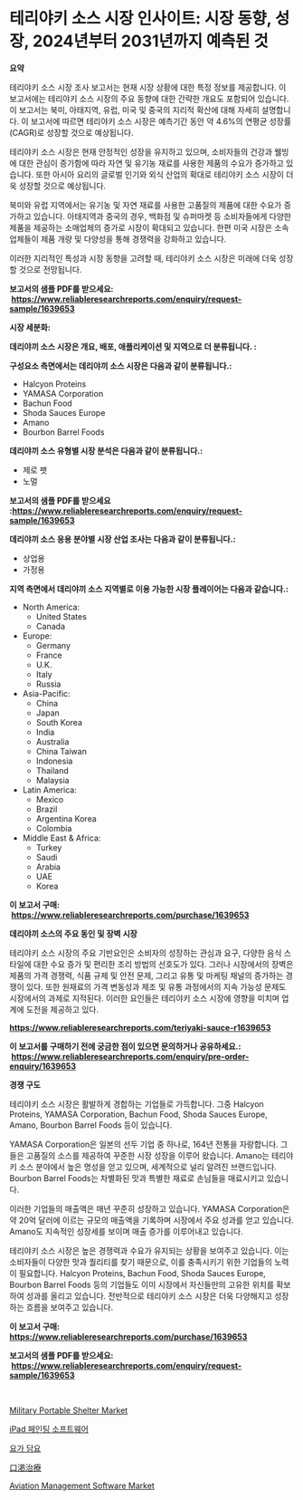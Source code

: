 <p><h1>테리야키 소스 시장 인사이트: 시장 동향, 성장, 2024년부터 2031년까지 예측된 것</h1></p><p><strong>요약</strong></p>
<p><p>테리야키 소스 시장 조사 보고서는 현재 시장 상황에 대한 특정 정보를 제공합니다. 이 보고서에는 테리야키 소스 시장의 주요 동향에 대한 간략한 개요도 포함되어 있습니다. 이 보고서는 북미, 아태지역, 유럽, 미국 및 중국의 지리적 확산에 대해 자세히 설명합니다. 이 보고서에 따르면 테리야키 소스 시장은 예측기간 동안 약 4.6%의 연평균 성장률(CAGR)로 성장할 것으로 예상됩니다.</p><p>테리야키 소스 시장은 현재 안정적인 성장을 유지하고 있으며, 소비자들의 건강과 웰빙에 대한 관심이 증가함에 따라 자연 및 유기농 재료를 사용한 제품의 수요가 증가하고 있습니다. 또한 아시아 요리의 글로벌 인기와 외식 산업의 확대로 테리야키 소스 시장이 더욱 성장할 것으로 예상됩니다.</p><p>북미와 유럽 지역에서는 유기농 및 자연 재료를 사용한 고품질의 제품에 대한 수요가 증가하고 있습니다. 아태지역과 중국의 경우, 백화점 및 슈퍼마켓 등 소비자들에게 다양한 제품을 제공하는 소매업체의 증가로 시장이 확대되고 있습니다. 한편 미국 시장은 소속 업체들이 제품 개량 및 다양성을 통해 경쟁력을 강화하고 있습니다.</p><p>이러한 지리적인 특성과 시장 동향을 고려할 때, 테리야키 소스 시장은 미래에 더욱 성장할 것으로 전망됩니다.</p></p>
<p><strong>보고서의 샘플 PDF를 받으세요: &nbsp;<a href="https://www.reliableresearchreports.com/enquiry/request-sample/1639653">https://www.reliableresearchreports.com/enquiry/request-sample/1639653</a></strong></p>
<p><strong>시장 세분화:</strong></p>
<p><strong> 데리야끼 소스 시장은 개요, 배포, 애플리케이션 및 지역으로 더 분류됩니다. :</strong></p>
<p><strong>구성요소 측면에서는 데리야끼 소스 시장은 다음과 같이 분류됩니다.:</strong></p>
<p><ul><li>Halcyon Proteins</li><li>YAMASA Corporation</li><li>Bachun Food</li><li>Shoda Sauces Europe</li><li>Amano</li><li>Bourbon Barrel Foods</li></ul></p>
<p><strong> 데리야끼 소스 유형별 시장 분석은 다음과 같이 분류됩니다.:</strong></p>
<p><ul><li>제로 팻</li><li>노멀</li></ul></p>
<p><strong>보고서의 샘플 PDF를 받으세요 :<a href="https://www.reliableresearchreports.com/enquiry/request-sample/1639653">https://www.reliableresearchreports.com/enquiry/request-sample/1639653</a></strong></p>
<p><strong> 데리야끼 소스 응용 분야별 시장 산업 조사는 다음과 같이 분류됩니다.:</strong></p>
<p><ul><li>상업용</li><li>가정용</li></ul></p>
<p><strong>지역 측면에서 데리야끼 소스 지역별로 이용 가능한 시장 플레이어는 다음과 같습니다.:</strong></p>
<p><ul>
    <li>
        North America:
        <ul>
            <li>United States</li>
            <li>Canada</li>
        </ul>
    </li>
    <li>
        Europe:
        <ul>
            <li>Germany</li>
            <li>France</li>
            <li>U.K.</li>
            <li>Italy</li>
            <li>Russia</li>
        </ul>
    </li>
    <li>
        Asia-Pacific:
        <ul>
            <li>China</li>
            <li>Japan</li>
            <li>South Korea</li>
            <li>India</li>
            <li>Australia</li>
            <li>China Taiwan</li>
            <li>Indonesia</li>
            <li>Thailand</li>
            <li>Malaysia</li>
        </ul>
    </li>
    <li>
        Latin America:
        <ul>
            <li>Mexico</li>
            <li>Brazil</li>
            <li>Argentina Korea</li>
            <li>Colombia</li>
        </ul>
    </li>
    <li>
        Middle East & Africa:
        <ul>
            <li>Turkey</li>
            <li>Saudi</li>
            <li>Arabia</li>
            <li>UAE</li>
            <li>Korea</li>
        </ul>
    </li>
    </ul></p>
<p><strong>이 보고서 구매: &nbsp;<a href="https://www.reliableresearchreports.com/purchase/1639653">https://www.reliableresearchreports.com/purchase/1639653</a></strong></p>
<p><strong>데리야끼 소스의 주요 동인 및 장벽 시장</strong></p>
<p><p>테리야키 소스 시장의 주요 기반요인은 소비자의 성장하는 관심과 요구, 다양한 음식 스타일에 대한 수요 증가 및 편리한 조리 방법의 선호도가 있다. 그러나 시장에서의 장벽은 제품의 가격 경쟁력, 식품 규제 및 안전 문제, 그리고 유통 및 마케팅 채널의 증가하는 경쟁이 있다. 또한 원재료의 가격 변동성과 제조 및 유통 과정에서의 지속 가능성 문제도 시장에서의 과제로 지적된다. 이러한 요인들은 테리야키 소스 시장에 영향을 미치며 업계에 도전을 제공하고 있다.</p></p>
<p><strong><a href="https://www.reliableresearchreports.com/teriyaki-sauce-r1639653">https://www.reliableresearchreports.com/teriyaki-sauce-r1639653</a></strong></p>
<p><strong>이 보고서를 구매하기 전에 궁금한 점이 있으면 문의하거나 공유하세요.: &nbsp;<a href="https://www.reliableresearchreports.com/enquiry/pre-order-enquiry/1639653">https://www.reliableresearchreports.com/enquiry/pre-order-enquiry/1639653</a></strong></p>
<p><strong>경쟁 구도</strong></p>
<p><p>테리야키 소스 시장은 활발하게 경합하는 기업들로 가득합니다. 그중 Halcyon Proteins, YAMASA Corporation, Bachun Food, Shoda Sauces Europe, Amano, Bourbon Barrel Foods 등이 있습니다.</p><p>YAMASA Corporation은 일본의 선두 기업 중 하나로, 164년 전통을 자랑합니다. 그들은 고품질의 소스를 제공하여 꾸준한 시장 성장을 이루어 왔습니다. Amano는 테리야키 소스 분야에서 높은 명성을 얻고 있으며, 세계적으로 널리 알려진 브랜드입니다. Bourbon Barrel Foods는 차별화된 맛과 특별한 재료로 손님들을 매료시키고 있습니다.</p><p>이러한 기업들의 매출액은 매년 꾸준히 성장하고 있습니다. YAMASA Corporation은 약 20억 달러에 이르는 규모의 매출액을 기록하며 시장에서 주요 성과를 얻고 있습니다. Amano도 지속적인 성장세를 보이며 매출 증가를 이루어내고 있습니다.</p><p>테리야키 소스 시장은 높은 경쟁력과 수요가 유지되는 상황을 보여주고 있습니다. 이는 소비자들이 다양한 맛과 퀄리티를 찾기 때문으로, 이를 충족시키기 위한 기업들의 노력이 필요합니다. Halcyon Proteins, Bachun Food, Shoda Sauces Europe, Bourbon Barrel Foods 등의 기업들도 이미 시장에서 자신들만의 고유한 위치를 확보하여 성과를 올리고 있습니다. 전반적으로 테리야키 소스 시장은 더욱 다양해지고 성장하는 흐름을 보여주고 있습니다.</p></p>
<p><strong>이 보고서 구매: &nbsp; <a href="https://www.reliableresearchreports.com/purchase/1639653">https://www.reliableresearchreports.com/purchase/1639653</a></strong></p>
<p><strong>보고서의 샘플 PDF를 받으세요: &nbsp;<a href="https://www.reliableresearchreports.com/enquiry/request-sample/1639653">https://www.reliableresearchreports.com/enquiry/request-sample/1639653</a></strong><strong></strong></p>
<p>&nbsp;</p>
<p><p><a href="https://github.com/HenrietteMills1/Market-Research-Report-List-1/blob/main/military-portable-shelter-market.md">Military Portable Shelter Market</a></p><p><a href="https://github.com/rcabello548/Market-Research-Report-List-1/blob/main/286109163926.md">iPad 페인팅 소프트웨어</a></p><p><a href="https://github.com/KellyLyncyh543964/Market-Research-Report-List-1/blob/main/994602863925.md">요가 담요</a></p><p><a href="https://github.com/schmahlson/Market-Research-Report-List-1/blob/main/372786365268.md">口渇治療</a></p><p><a href="https://www.linkedin.com/pulse/aviation-management-software-market-insight-trends-growth-dnr8e">Aviation Management Software Market</a></p></p>